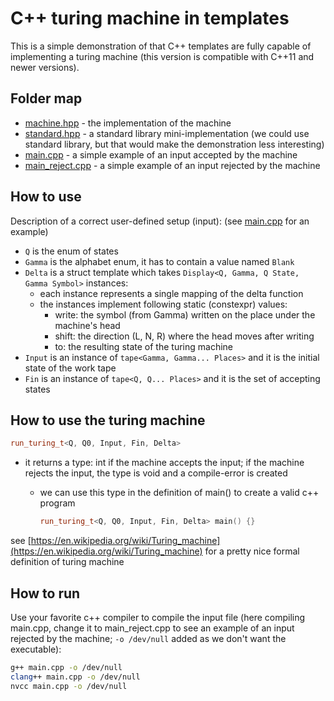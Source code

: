 # C++ turing machine in templates

This is a simple demonstration of that C++ templates are fully capable of implementing a turing machine (this version is compatible with C++11 and newer versions).

## Folder map

- [machine.hpp](machine.hpp) - the implementation of the machine
- [standard.hpp](standard.hpp) - a standard library mini-implementation (we could use standard library, but that would make the demonstration less interesting)
- [main.cpp](main.cpp) - a simple example of an input accepted by the machine
- [main_reject.cpp](main_reject.cpp) - a simple example of an input rejected by the machine

## How to use

Description of a correct user-defined setup (input): (see [main.cpp](main.cpp) for an example)

- `Q` is the enum of states
- `Gamma` is the alphabet enum, it has to contain a value named `Blank`
- `Delta` is a struct template which takes `Display<Q, Gamma, Q State, Gamma Symbol>` instances:
  - each instance represents a single mapping of the delta function
  - the instances implement following static (constexpr) values:
    - write: the symbol (from Gamma) written on the place under the machine's head
    - shift: the direction (L, N, R) where the head moves after writing
    - to: the resulting state of the turing machine
- `Input` is an instance of `tape<Gamma, Gamma... Places>` and it is the initial state of the work tape
- `Fin` is an instance of `tape<Q, Q... Places>` and it is the set of accepting states

## How to use the turing machine

```C++
run_turing_t<Q, Q0, Input, Fin, Delta>
```

- it returns a type: int if the machine accepts the input; if the machine rejects the input, the type is void and a compile-error is created
  - we can use this type in the definition of main() to create a valid c++ program

    ```C++
    run_turing_t<Q, Q0, Input, Fin, Delta> main() {}
    ```

see [https://en.wikipedia.org/wiki/Turing_machine](https://en.wikipedia.org/wiki/Turing_machine) for a pretty nice formal definition of turing machine

## How to run

Use your favorite c++ compiler to compile the input file (here compiling main.cpp, change it to main_reject.cpp to see an example of an input rejected by the machine; `-o /dev/null` added as we don't want the executable):

```bash
g++ main.cpp -o /dev/null
clang++ main.cpp -o /dev/null
nvcc main.cpp -o /dev/null
```
